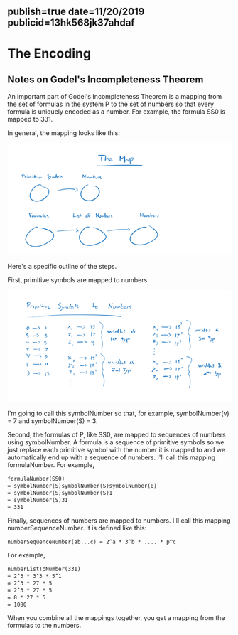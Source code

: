 publish=true
date=11/20/2019
publicid=13hk568jk37ahdaf
---

# The Encoding
## Notes on Godel's Incompleteness Theorem

An important part of Godel's Incompleteness Theorem is a mapping from the set of formulas in the system P to the set of numbers so that every formula is uniquely encoded as a number. For example, the formula SS0 is mapped to 331.

In general, the mapping looks like this:

<img src="../images/godelmap1.png" />

Here's a specific outline of the steps.

First, primitive symbols are mapped to numbers.

<img src="../images/godelmap2.png" />

I'm going to call this symbolNumber so that, for example, symbolNumber(v) = 7 and symbolNumber(S) = 3.

Second, the formulas of P, like SS0, are mapped to sequences of numbers using symbolNumber. A formula is a sequence of primitive symbols so we just replace each primitive symbol with the number it is mapped to and we automatically end up with a sequence of numbers. I'll call this mapping formulaNumber. For example,

```
formulaNumber(SS0)
= symbolNumber(S)symbolNumber(S)symbolNumber(0)
= symbolNumber(S)symbolNumber(S)1
= symbolNumber(S)31
= 331
```

Finally, sequences of numbers are mapped to numbers. I'll call this mapping numberSequenceNumber. It is defined like this:

```
numberSequenceNumber(ab...c) = 2^a * 3^b * .... * p^c
```

For example,

```
numberListToNumber(331)
= 2^3 * 3^3 * 5^1
= 2^3 * 27 * 5
= 2^3 * 27 * 5
= 8 * 27 * 5
= 1080
```

When you combine all the mappings together, you get a mapping from the formulas to the numbers.
